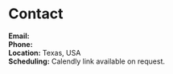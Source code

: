 # Contact
**Email:** <WILL BE INJECTED FROM SERVER ENV>  
**Phone:** <WILL BE INJECTED FROM SERVER ENV>  
**Location:** Texas, USA  
**Scheduling:** Calendly link available on request.
